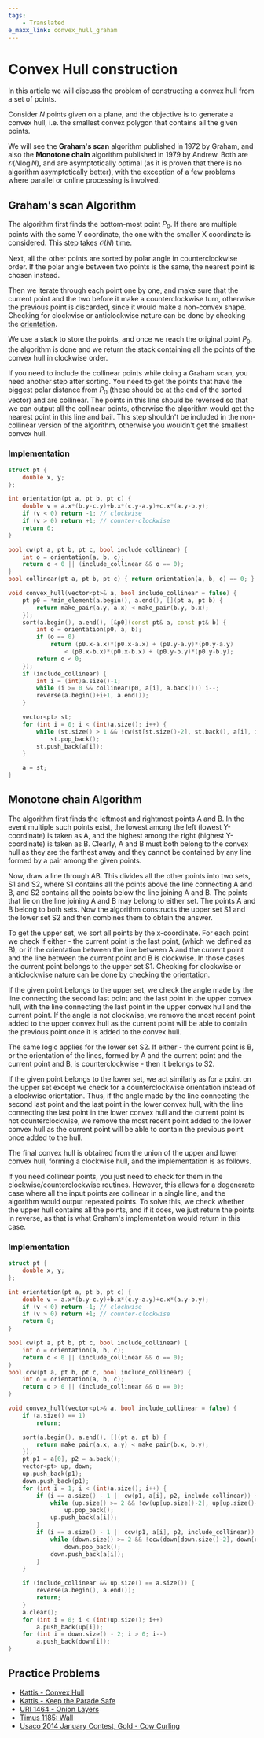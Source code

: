 ```yaml
---
tags:
    - Translated
e_maxx_link: convex_hull_graham
---
```


# Convex Hull construction

In this article we will discuss the problem of constructing a convex hull from a set of points.

Consider $N$ points given on a plane, and the objective is to generate a convex hull, i.e. the smallest convex polygon that contains all the given points.

We will see the **Graham's scan** algorithm published in 1972 by Graham, and also the **Monotone chain** algorithm published in 1979 by Andrew. Both are $\mathcal{O}(N \log N)$, and are asymptotically optimal (as it is proven that there is no algorithm asymptotically better), with the exception of a few problems where parallel or online processing is involved.

## Graham's scan Algorithm

The algorithm first finds the bottom-most point $P_0$. If there are multiple points with the same Y coordinate, the one with the smaller X coordinate is considered. This step takes $\mathcal{O}(N)$ time.

Next, all the other points are sorted by polar angle in counterclockwise order. If the polar angle between two points is the same, the nearest point is chosen instead.

Then we iterate through each point one by one, and make sure that the current point and the two before it make a counterclockwise turn, otherwise the previous point is discarded, since it would make a non-convex shape. Checking for clockwise or anticlockwise nature can be done by checking the [orientation](oriented-triangle-area.md).

We use a stack to store the points, and once we reach the original point $P_0$, the algorithm is done and we return the stack containing all the points of the convex hull in clockwise order.

If you need to include the collinear points while doing a Graham scan, you need another step after sorting. You need to get the points that have the biggest polar distance from $P_0$ (these should be at the end of the sorted vector) and are collinear. The points in this line should be reversed so that we can output all the collinear points, otherwise the algorithm would get the nearest point in this line and bail. This step shouldn't be included in the non-collinear version of the algorithm, otherwise you wouldn't get the smallest convex hull.

### Implementation

```{.cpp file=graham_scan}
struct pt {
    double x, y;
};

int orientation(pt a, pt b, pt c) {
    double v = a.x*(b.y-c.y)+b.x*(c.y-a.y)+c.x*(a.y-b.y);
    if (v < 0) return -1; // clockwise
    if (v > 0) return +1; // counter-clockwise
    return 0;
}

bool cw(pt a, pt b, pt c, bool include_collinear) {
    int o = orientation(a, b, c);
    return o < 0 || (include_collinear && o == 0);
}
bool collinear(pt a, pt b, pt c) { return orientation(a, b, c) == 0; }

void convex_hull(vector<pt>& a, bool include_collinear = false) {
    pt p0 = *min_element(a.begin(), a.end(), [](pt a, pt b) {
        return make_pair(a.y, a.x) < make_pair(b.y, b.x);
    });
    sort(a.begin(), a.end(), [&p0](const pt& a, const pt& b) {
        int o = orientation(p0, a, b);
        if (o == 0)
            return (p0.x-a.x)*(p0.x-a.x) + (p0.y-a.y)*(p0.y-a.y)
                < (p0.x-b.x)*(p0.x-b.x) + (p0.y-b.y)*(p0.y-b.y);
        return o < 0;
    });
    if (include_collinear) {
        int i = (int)a.size()-1;
        while (i >= 0 && collinear(p0, a[i], a.back())) i--;
        reverse(a.begin()+i+1, a.end());
    }

    vector<pt> st;
    for (int i = 0; i < (int)a.size(); i++) {
        while (st.size() > 1 && !cw(st[st.size()-2], st.back(), a[i], include_collinear))
            st.pop_back();
        st.push_back(a[i]);
    }

    a = st;
}
```

## Monotone chain Algorithm

The algorithm first finds the leftmost and rightmost points A and B. In the event multiple such points exist, the lowest among the left (lowest Y-coordinate) is taken as A, and the highest among the right (highest Y-coordinate) is taken as B. Clearly, A and B must both belong to the convex hull as they are the farthest away and they cannot be contained by any line formed by a pair among the given points.

Now, draw a line through AB. This divides all the other points into two sets, S1 and S2, where S1 contains all the points above the line connecting A and B, and S2 contains all the points below the line joining A and B. The points that lie on the line joining A and B may belong to either set. The points A and B belong to both sets. Now the algorithm constructs the upper set S1 and the lower set S2 and then combines them to obtain the answer.

To get the upper set, we sort all points by the x-coordinate. For each point we check if either - the current point is the last point, (which we defined as B), or if the orientation between the line between A and the current point and the line between the current point and B is clockwise. In those cases the current point belongs to the upper set S1. Checking for clockwise or anticlockwise nature can be done by checking the [orientation](oriented-triangle-area.md).

If the given point belongs to the upper set, we check the angle made by the line connecting the second last point and the last point in the upper convex hull, with the line connecting the last point in the upper convex hull and the current point. If the angle is not clockwise, we remove the most recent point added to the upper convex hull as the current point will be able to contain the previous point once it is added to the convex hull.

The same logic applies for the lower set S2. If either - the current point is B, or the orientation of the lines, formed by A and the current point and the current point and B, is counterclockwise - then it belongs to S2.

If the given point belongs to the lower set, we act similarly as for a point on the upper set except we check for a counterclockwise orientation instead of a clockwise orientation. Thus, if the angle made by the line connecting the second last point and the last point in the lower convex hull, with the line connecting the last point in the lower convex hull and the current point is not counterclockwise, we remove the most recent point added to the lower convex hull as the current point will be able to contain the previous point once added to the hull.

The final convex hull is obtained from the union of the upper and lower convex hull, forming a clockwise hull, and the implementation is as follows.

If you need collinear points, you just need to check for them in the clockwise/counterclockwise routines. However, this allows for a degenerate case where all the input points are collinear in a single line, and the algorithm would output repeated points. To solve this, we check whether the upper hull contains all the points, and if it does, we just return the points in reverse, as that is what Graham's implementation would return in this case.

### Implementation

```{.cpp file=monotone_chain}
struct pt {
    double x, y;
};

int orientation(pt a, pt b, pt c) {
    double v = a.x*(b.y-c.y)+b.x*(c.y-a.y)+c.x*(a.y-b.y);
    if (v < 0) return -1; // clockwise
    if (v > 0) return +1; // counter-clockwise
    return 0;
}

bool cw(pt a, pt b, pt c, bool include_collinear) {
    int o = orientation(a, b, c);
    return o < 0 || (include_collinear && o == 0);
}
bool ccw(pt a, pt b, pt c, bool include_collinear) {
    int o = orientation(a, b, c);
    return o > 0 || (include_collinear && o == 0);
}

void convex_hull(vector<pt>& a, bool include_collinear = false) {
    if (a.size() == 1)
        return;

    sort(a.begin(), a.end(), [](pt a, pt b) {
        return make_pair(a.x, a.y) < make_pair(b.x, b.y);
    });
    pt p1 = a[0], p2 = a.back();
    vector<pt> up, down;
    up.push_back(p1);
    down.push_back(p1);
    for (int i = 1; i < (int)a.size(); i++) {
        if (i == a.size() - 1 || cw(p1, a[i], p2, include_collinear)) {
            while (up.size() >= 2 && !cw(up[up.size()-2], up[up.size()-1], a[i], include_collinear))
                up.pop_back();
            up.push_back(a[i]);
        }
        if (i == a.size() - 1 || ccw(p1, a[i], p2, include_collinear)) {
            while (down.size() >= 2 && !ccw(down[down.size()-2], down[down.size()-1], a[i], include_collinear))
                down.pop_back();
            down.push_back(a[i]);
        }
    }

    if (include_collinear && up.size() == a.size()) {
        reverse(a.begin(), a.end());
        return;
    }
    a.clear();
    for (int i = 0; i < (int)up.size(); i++)
        a.push_back(up[i]);
    for (int i = down.size() - 2; i > 0; i--)
        a.push_back(down[i]);
}
```

## Practice Problems

-   [Kattis - Convex Hull](https://open.kattis.com/problems/convexhull)
-   [Kattis - Keep the Parade Safe](https://open.kattis.com/problems/parade)
-   [URI 1464 - Onion Layers](https://www.urionlinejudge.com.br/judge/en/problems/view/1464)
-   [Timus 1185: Wall](http://acm.timus.ru/problem.aspx?space=1&num=1185)
-   [Usaco 2014 January Contest, Gold - Cow Curling](http://usaco.org/index.php?page=viewproblem2&cpid=382)
